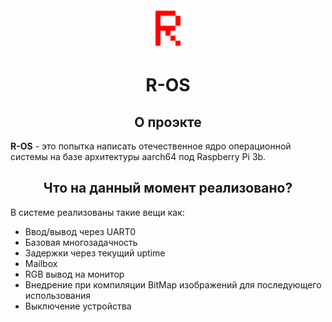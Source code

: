 <div align="center">

<img src="./data/logo/logo.bmp" alt="R-OS" width="64" height="64">

# R-OS

## О проэкте

</div>

**R-OS** - это попытка написать отечественное ядро операционной системы на базе архитектуры aarch64 под Raspberry Pi 3b.

<div align="center">

## Что на данный момент реализовано?

</div>

В системе реализованы такие вещи как:

- Ввод/вывод через UART0
- Базовая многозадачность
- Задержки через текущий uptime
- Mailbox
- RGB вывод на монитор
- Внедрение при компиляции BitMap изображений для последующего использования
- Выключение устройства
